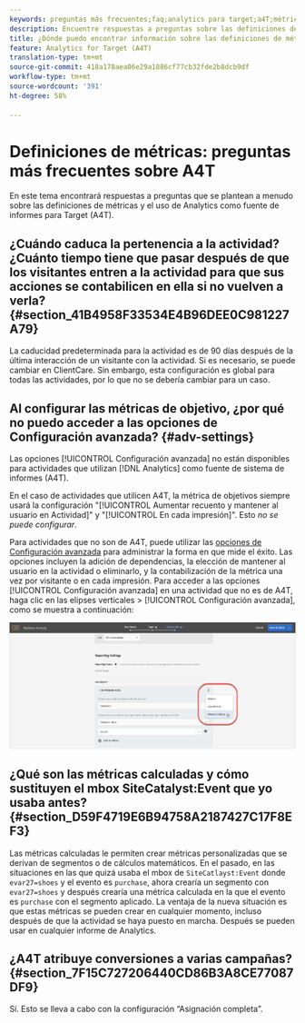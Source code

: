 ```yaml
---
keywords: preguntas más frecuentes;faq;analytics para target;a4T;métrica;definiciones de métricas
description: Encuentre respuestas a preguntas sobre las definiciones de métricas y el uso de Analytics para Destinatario (A4T). A4T le permite utilizar el sistema de informes de Analytics con actividades de Adobe Target.
title: ¿Dónde puedo encontrar información sobre las definiciones de métricas con A4T?
feature: Analytics for Target (A4T)
translation-type: tm+mt
source-git-commit: 418a178aea06e29a1886cf77cb32fde2b8dcb9df
workflow-type: tm+mt
source-wordcount: '391'
ht-degree: 58%

---
```



# Definiciones de métricas: preguntas más frecuentes sobre A4T

En este tema encontrará respuestas a preguntas que se plantean a menudo sobre las definiciones de métricas y el uso de Analytics como fuente de informes para Target (A4T).

## ¿Cuándo caduca la pertenencia a la actividad? ¿Cuánto tiempo tiene que pasar después de que los visitantes entren a la actividad para que sus acciones se contabilicen en ella si no vuelven a verla?    {#section_41B4958F33534E4B96DEE0C981227A79}

La caducidad predeterminada para la actividad es de 90 días después de la última interacción de un visitante con la actividad. Si es necesario, se puede cambiar en ClientCare. Sin embargo, esta configuración es global para todas las actividades, por lo que no se debería cambiar para un caso.

## Al configurar las métricas de objetivo, ¿por qué no puedo acceder a las opciones de Configuración avanzada? {#adv-settings}

Las opciones [!UICONTROL Configuración avanzada] no están disponibles para actividades que utilizan [!DNL Analytics] como fuente de sistema de informes (A4T).

En el caso de actividades que utilicen A4T, la métrica de objetivos siempre usará la configuración &quot;[!UICONTROL Aumentar recuento y mantener al usuario en Actividad]&quot; y &quot;[!UICONTROL En cada impresión]&quot;. Esto *no se puede configurar*.

Para actividades que no son de A4T, puede utilizar las [opciones de Configuración avanzada](/help/c-activities/r-success-metrics/success-metrics.md#section_7CE95A2FA8F5438E936C365A6D43BC5B) para administrar la forma en que mide el éxito. Las opciones incluyen la adición de dependencias, la elección de mantener al usuario en la actividad o eliminarlo, y la contabilización de la métrica una vez por visitante o en cada impresión. Para acceder a las opciones [!UICONTROL Configuración avanzada] en una actividad que no es de A4T, haga clic en las elipses verticales > [!UICONTROL Configuración avanzada], como se muestra a continuación:

![Configuración avanzada](/help/c-activities/r-success-metrics/assets/advanced-settings.png)

## ¿Qué son las métricas calculadas y cómo sustituyen el mbox SiteCatalyst:Event que yo usaba antes?    {#section_D59F4719E6B94758A2187427C17F8EF3}

Las métricas calculadas le permiten crear métricas personalizadas que se derivan de segmentos o de cálculos matemáticos. En el pasado, en las situaciones en las que quizá usaba el mbox de `SiteCatlayst:Event` donde `evar27=shoes` y el evento es `purchase`, ahora crearía un segmento con `evar27=shoes` y después crearía una métrica calculada en la que el evento es `purchase` con el segmento aplicado. La ventaja de la nueva situación es que estas métricas se pueden crear en cualquier momento, incluso después de que la actividad se haya puesto en marcha. Después se pueden usar en cualquier informe de Analytics.

## ¿A4T atribuye conversiones a varias campañas?    {#section_7F15C727206440CD86B3A8CE77087DF9}

Sí. Esto se lleva a cabo con la configuración “Asignación completa”.

